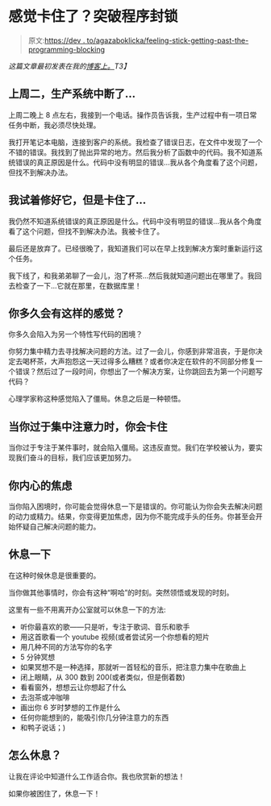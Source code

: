 # 感觉卡住了？突破程序封锁

> 原文:[https://dev . to/agazaboklicka/feeling-stick-getting-past-the-programming-blocking](https://dev.to/agazaboklicka/feeling-stuck-getting-past-the-programming-blockade)

*这篇文章最初发表在我的[博客上。](https://jumpstart.blog/2017/07/08/feeling-stuck-getting-past-the-programming-blockade/)T3】*

## 上周二，生产系统中断了...

上周二晚上 8 点左右，我接到一个电话。操作员告诉我，生产过程中有一项日常任务中断，我必须尽快处理。

我打开笔记本电脑，连接到客户的系统。我检查了错误日志，在文件中发现了一个不错的错误。我找到了抛出异常的地方。然后我分析了函数中的代码。我不知道系统错误的真正原因是什么。代码中没有明显的错误...我从各个角度看了这个问题，但找不到解决办法。

## 我试着修好它，但是卡住了...

我仍然不知道系统错误的真正原因是什么。代码中没有明显的错误...我从各个角度看了这个问题，但找不到解决办法。我被卡住了。

最后还是放弃了。已经很晚了，我知道我们可以在早上找到解决方案时重新运行这个任务。

我下线了，和我弟弟聊了一会儿，泡了杯茶...然后我就知道问题出在哪里了。我回去检查了一下...它就在那里，在数据库里！

## [](#how-often-do-you-feel-stuck-like-this)你多久会有这样的感觉？

你多久会陷入为另一个特性写代码的困境？

你努力集中精力去寻找解决问题的方法。过了一会儿，你感到非常沮丧，于是你决定去喝杯茶，大声抱怨这一天过得多么糟糕？或者你决定在软件的不同部分修复一个错误？然后过了一段时间，你想出了一个解决方案，让你跳回去为第一个问题写代码？

心理学家称这种感觉陷入了僵局。休息之后是一种顿悟。

## 当你过于集中注意力时，你会卡住

当你过于专注于某件事时，就会陷入僵局。这违反直觉。我们在学校被认为，要实现我们奋斗的目标，我们应该更加努力。

## [](#the-anxiety-inside-you)你内心的焦虑

当你陷入困境时，你可能会觉得休息一下是错误的。你可能认为你会失去解决问题的动力或精力。结果，你变得更加焦虑，因为你不能完成手头的任务。你甚至会开始怀疑自己解决问题的能力。

## [](#take-a-break)休息一下

在这种时候休息是很重要的。

当你做其他事情时，你会有这种“啊哈”的时刻。突然领悟或发现的时刻。

这里有一些不用离开办公室就可以休息一下的方法:

*   听你最喜欢的歌——只是听，专注于歌词、音乐和歌手
*   用这首歌看一个 youtube 视频(或者尝试另一个你想看的短片
*   用几种不同的方法写你的名字
*   5 分钟冥想
*   如果冥想不是一种选择，那就听一首轻松的音乐，把注意力集中在歌曲上
*   闭上眼睛，从 300 数到 200(或者类似，但是倒着数)
*   看看窗外，想想云让你想起了什么
*   去泡茶或冲咖啡
*   画出你 6 岁时梦想的工作是什么
*   任何你能想到的，能吸引你几分钟注意力的东西
*   和鸭子说话；)

## [](#how-do-you-take-a-break)怎么休息？

让我在评论中知道什么工作适合你。我也欣赏新的想法！

如果你被困住了，休息一下！
